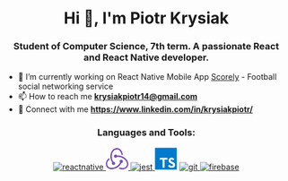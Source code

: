 <h1 align="center">Hi 👋, I'm Piotr Krysiak </h1>
<h3 align="center">Student of Computer Science, 7th term. A passionate React and React Native developer. </h3>

- 🔭 I’m currently working on React Native Mobile App [Scorely](https://github.com/piotrkrysiak/Scorely) - Football social networking service
- 📫 How to reach me **krysiakpiotr14@gmail.com**
- 🔗 Connect with me **https://www.linkedin.com/in/krysiakpiotr/**

<h3 align="center">Languages and Tools:</h3>
<p align="center"> <a href="https://reactnative.dev/" target="_blank"> <img src="https://reactnative.dev/img/header_logo.svg" alt="reactnative" width="40" height="40"/> </a> <a href="https://redux.js.org" target="_blank"> <img src="https://raw.githubusercontent.com/devicons/devicon/master/icons/redux/redux-original.svg" alt="redux" width="40" height="40"/> </a> <a href="https://www.typescriptlang.org/" target="_blank"> <a href="https://jestjs.io" target="_blank"> <img src="https://www.vectorlogo.zone/logos/jestjsio/jestjsio-icon.svg" alt="jest" width="40" height="40"/> </a> <img src="https://raw.githubusercontent.com/devicons/devicon/master/icons/typescript/typescript-original.svg" alt="typescript" width="40" height="40"/> </a> <a href="https://git-scm.com/" target="_blank"> <img src="https://www.vectorlogo.zone/logos/git-scm/git-scm-icon.svg" alt="git" width="40" height="40"/> </a>  <a href="https://firebase.google.com/" target="_blank"> <img src="https://www.vectorlogo.zone/logos/firebase/firebase-icon.svg" alt="firebase" width="40" height="40"/> </a> </p>


